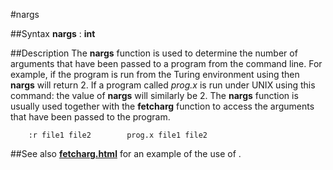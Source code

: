 
#nargs

##Syntax
**nargs** : **int**



##Description
The **nargs**  function is used to determine the number of arguments that have been passed to a program from the command line. For example, if the program is run from the Turing environment using
then **nargs** will return 2. If a program called _prog.x_ is run under UNIX using this command:
the value of **nargs** will similarly be 2.
The **nargs** function is usually used together with the **fetcharg** function to access the arguments that have been passed to the program. 


        :r file1 file2        prog.x file1 file2
##See also
**[fetcharg.html](fetcharg)** for an example of the use of **[](nargs)**.


